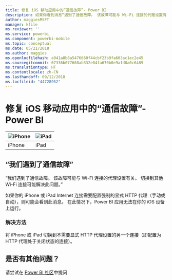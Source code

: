```yaml
---
title: 修复 iOS 移动应用中的“通信故障”- Power BI
description: 如果你看到消息“遇到了通信故障。 该故障可能与 Wi-Fi 连接的代理设置有关。”，那么本文可能会有所帮助。
author: maggiesMSFT
manager: kfile
ms.reviewer: ''
ms.service: powerbi
ms.component: powerbi-mobile
ms.topic: conceptual
ms.date: 05/21/2018
ms.author: maggies
ms.openlocfilehash: a941a8b8a5476660f44cbf23b9fa603ac1ec2e45
ms.sourcegitcommit: 67336b077668ab332e04fa670b0e9afd0a0c6489
ms.translationtype: HT
ms.contentlocale: zh-CN
ms.lasthandoff: 09/12/2018
ms.locfileid: "44728952"
---
```

# <a name="fixing-communication-failures-in-ios-mobile-apps---power-bi"></a>修复 iOS 移动应用中的“通信故障”- Power BI

| ![iPhone](./media/mobile-known-issues-with-the-iphone-app/iphone-logo-50-px.png) | ![iPad](./media/mobile-known-issues-with-the-iphone-app/ipad-logo-50-px.png) |
|:--- |:--- |
| iPhone |iPad |

## <a name="we-encountered-communication-failures"></a>“我们遇到了通信故障”
“我们遇到了通信故障。 该故障可能与 Wi-Fi 连接的代理设置有关。 切换到其他 Wi-Fi 连接可能解决此问题。”

如果你的 iPhone 或 iPad Internet 连接需要配置强制的显式 HTTP 代理（手动或自动），则可能会看到此消息。 在此情况下，Power BI 应用无法在你的 iOS 设备上运行。

### <a name="workaround"></a>解决方法
将 iPhone 或 iPad 切换到不需要显式 HTTP 代理设置的另一个连接（即配置为 HTTP 代理处于关闭状态的连接）。

## <a name="other-issues"></a>是否有其他问题？
请尝试在 [Power BI 社区](http://community.powerbi.com/)中提问


